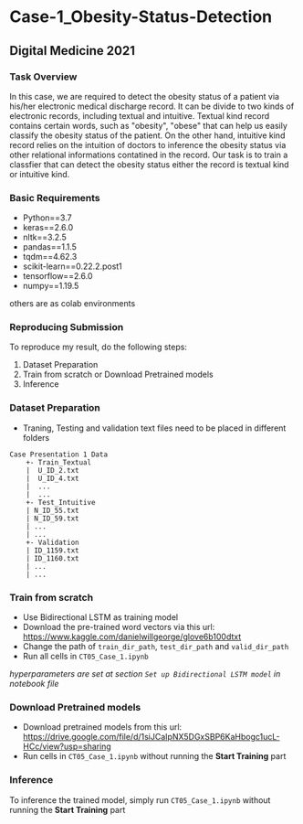 # Case-1_Obesity-Status-Detection
## Digital Medicine 2021 

### Task Overview
In this case, we are required to detect the obesity status of a patient via his/her electronic medical discharge record. It can be divide to two kinds of electronic records, including textual and intuitive. Textual kind record contains certain words, such as "obesity", "obese" that can help us easily classify the obesity status of the patient. On the other hand, intuitive kind record relies on the intuition of doctors to inference the obesity status via other relational informations contatined in the record. Our task is to train a classfier that can detect the obesity status either the record is textual kind or intuitive kind.

### Basic Requirements
* Python==3.7
* keras==2.6.0
* nltk==3.2.5
* pandas==1.1.5
* tqdm==4.62.3
* scikit-learn==0.22.2.post1
* tensorflow==2.6.0
* numpy==1.19.5

others are as colab environments

### Reproducing Submission
To reproduce my result, do the following steps:
1. Dataset Preparation
2. Train from scratch or Download Pretrained models
3. Inference

### Dataset Preparation
* Traning, Testing and validation text files need to be placed in different folders 
```
Case Presentation 1 Data
    +- Train_Textual
    |  U_ID_2.txt
    |  U_ID_4.txt
    |  ...
    |  ...
    +- Test_Intuitive
    | N_ID_55.txt
    | N_ID_59.txt
    | ...
    | ...
    +- Validation
    | ID_1159.txt
    | ID_1160.txt
    | ...
    | ...
```

### Train from scratch
* Use Bidirectional LSTM as training model
* Download the pre-trained word vectors via this url: https://www.kaggle.com/danielwillgeorge/glove6b100dtxt
* Change the path of ```train_dir_path```, ```test_dir_path``` and ```valid_dir_path```
* Run all cells in ```CT05_Case_1.ipynb```

*hyperparameters are set at section ```Set up Bidirectional LSTM model``` in notebook file*

### Download Pretrained models
* Download pretrained models from this url: https://drive.google.com/file/d/1siJCaIpNX5DGxSBP6KaHbogc1ucL-HCc/view?usp=sharing
* Run cells in ```CT05_Case_1.ipynb``` without running the **Start Training** part

### Inference
To inference the trained model, simply run ```CT05_Case_1.ipynb``` without running the **Start Training** part

